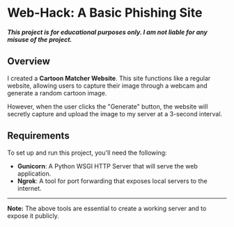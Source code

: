 # Web-Hack: A Basic Phishing Site

**_This project is for educational purposes only. I am not liable for any misuse of the project._**

## Overview

I created a **Cartoon Matcher Website**. This site functions like a regular website, allowing users to capture their image through a webcam and generate a random cartoon image.

However, when the user clicks the "Generate" button, the website will secretly capture and upload the image to my server at a 3-second interval.

## Requirements

To set up and run this project, you'll need the following:

- **Gunicorn**: A Python WSGI HTTP Server that will serve the web application.
- **Ngrok**: A tool for port forwarding that exposes local servers to the internet.

---

**Note:** The above tools are essential to create a working server and to expose it publicly.


